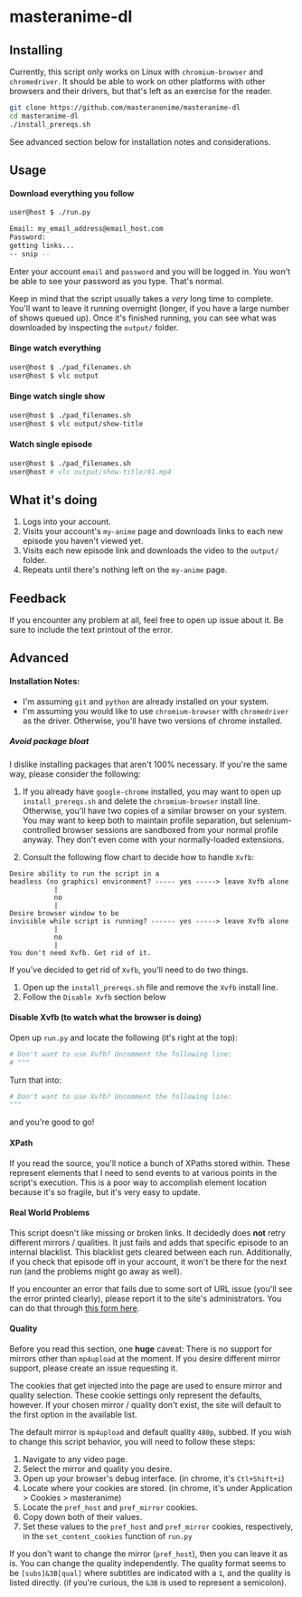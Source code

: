 # masteranime-dl


## Installing

Currently, this script only works on Linux with `chromium-browser` and `chromedriver`.
It should be able to work on other platforms with other browsers and their drivers,
but that's left as an exercise for the reader.

```bash
git clone https://github.com/masteranonime/masteranime-dl
cd masteranime-dl
./install_prereqs.sh
```

See advanced section below for installation notes and considerations.


## Usage

#### Download everything you follow

```bash
user@host $ ./run.py

Email: my_email_address@email_host.com
Password: 
getting links...
-- snip --
```

Enter your account `email` and `password` and you will be logged in.
You won't be able to see your password as you type.
That's normal.

Keep in mind that the script usually takes a *very* long time to complete.
You'll want to leave it running overnight (longer, if you have a large number of shows queued up).
Once it's finished running, you can see what was downloaded by inspecting the `output/` folder.


#### Binge watch everything

```bash
user@host $ ./pad_filenames.sh
user@host $ vlc output
```


#### Binge watch single show

```bash
user@host $ ./pad_filenames.sh
user@host $ vlc output/show-title
```


#### Watch single episode

```bash
user@host $ ./pad_filenames.sh
user@host # vlc output/show-title/01.mp4
```

## What it's doing

1. Logs into your account.
1. Visits your account's `my-anime` page and downloads links to each new episode you haven't viewed yet.
1. Visits each new episode link and downloads the video to the `output/` folder.
1. Repeats until there's nothing left on the `my-anime` page.


## Feedback

If you encounter any problem at all, feel free to open up issue about it.
Be sure to include the text printout of the error.


## Advanced

#### Installation Notes:

* I'm assuming `git` and `python` are already installed on your system.
* I'm assuming you would like to use `chromium-browser` with `chromedriver` as the driver.
Otherwise, you'll have two versions of chrome installed.


##### Avoid package bloat

I dislike installing packages that aren't 100% necessary.
If you're the same way, please consider the following:

1. If you already have `google-chrome` installed,
you may want to open up `install_prereqs.sh` and delete the `chromium-browser` install line.
Otherwise, you'll have two copies of a similar browser on your system.
You may want to keep both to maintain profile separation,
but selenium-controlled browser sessions are sandboxed from your normal profile anyway.
They don't even come with your normally-loaded extensions.

1. Consult the following flow chart to decide how to handle `Xvfb`:

```
Desire ability to run the script in a
headless (no graphics) environment? ----- yes -----> leave Xvfb alone
           |
           no
           |
Desire browser window to be
invisible while script is running? ------ yes -----> leave Xvfb alone
           |
           no
           |
You don't need Xvfb. Get rid of it.
```

If you've decided to get rid of `Xvfb`, you'll need to do two things.

1. Open up the `install_prereqs.sh` file and remove the `Xvfb` install line.
1. Follow the `Disable Xvfb` section below


#### Disable Xvfb (to watch what the browser is doing)

Open up `run.py` and locate the following (it's right at the top):

```python
# Don't want to use Xvfb? Uncomment the following line:
# """
```

Turn that into:

```python
# Don't want to use Xvfb? Uncomment the following line:
"""
```

and you're good to go!


#### XPath

If you read the source, you'll notice a bunch of XPaths stored within.
These represent elements that I need to send events to at various points in the script's execution.
This is a poor way to accomplish element location because it's so fragile,
but it's very easy to update.


#### Real World Problems

This script doesn't like missing or broken links.
It decidedly does **not** retry different mirrors / qualities.
It just fails and adds that specific episode to an internal blacklist.
This blacklist gets cleared between each run.
Additionally, if you check that episode off in your account,
it won't be there for the next run (and the problems might go away as well).

If you encounter an error that fails due to some sort of URL issue
(you'll see the error printed clearly),
please report it to the site's administrators.
You can do that through [this form here](https://docs.google.com/forms/d/e/1FAIpQLSfGfBZY_y4bvXVxHmb7pTpk2DL_DoHaEgiOMXXHMIMqIiiPxA/viewform?c=0&w=1&usp=send_form).


#### Quality

Before you read this section, one **huge** caveat:
There is no support for mirrors other than `mp4upload` at the moment.
If you desire different mirror support, please create an issue requesting it.

The cookies that get injected into the page are used to ensure mirror and quality selection.
These cookie settings only represent the defaults, however.
If your chosen mirror / quality don't exist, the site will default to the first option in the available list.

The default mirror is `mp4upload` and default quality `480p`, subbed.
If you wish to change this script behavior, you will need to follow these steps:

1. Navigate to any video page.
1. Select the mirror and quality you desire.
1. Open up your browser's debug interface. (in chrome, it's `Ctl+Shift+i`)
1. Locate where your cookies are stored. (in chrome, it's under Application > Cookies > masteranime)
1. Locate the `pref_host` and `pref_mirror` cookies.
1. Copy down both of their values.
1. Set these values to the `pref_host` and `pref_mirror` cookies, respectively, in the `set_content_cookies` function of `run.py`

If you don't want to change the mirror (`pref_host`), then you can leave it as is.
You can change the quality independently.
The quality format seems to be `[subs]&3B[qual]` where subtitles are indicated with a `1`, and the quality is listed directly.
(if you're curious, the `&3B` is used to represent a semicolon).



